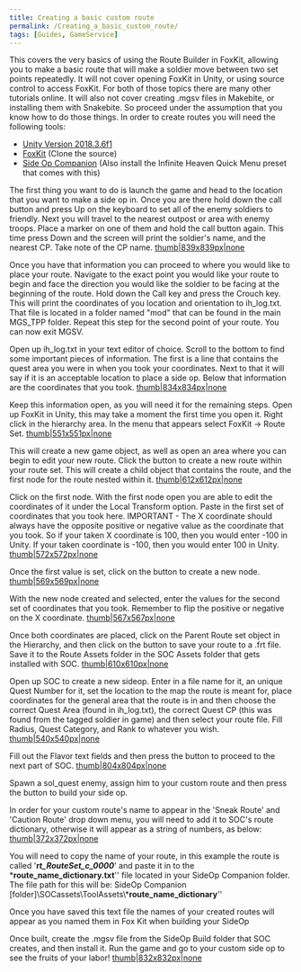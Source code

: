 ```yaml
---
title: Creating a basic custom route
permalink: /Creating_a_basic_custom_route/
tags: [Guides, GameService]
---
```


This covers the very basics of using the Route Builder in FoxKit,
allowing you to make a basic route that will make a soldier move between
two set points repeatedly. It will not cover opening FoxKit in Unity, or
using source control to access FoxKit. For both of those topics there
are many other tutorials online. It will also not cover creating .mgsv
files in Makebite, or installing them with Snakebite. So proceed under
the assumption that you know how to do those things. In order to create
routes you will need the following tools:

  - [Unity
    Version 2018.3.6f1](https://unity3d.com/get-unity/download/archive)
  - [FoxKit](https://github.com/youarebritish/FoxKit) (Clone the source)
  - [Side Op
    Companion](https://www.nexusmods.com/metalgearsolidvtpp/mods/571)
    (Also install the Infinite Heaven Quick Menu preset that comes with
    this)

The first thing you want to do is launch the game and head to the
location that you want to make a side op in. Once you are there hold
down the call button and press Up on the keyboard to set all of the
enemy soldiers to friendly. Next you will travel to the nearest outpost
or area with enemy troops. Place a marker on one of them and hold the
call button again. This time press Down and the screen will print the
soldier's name, and the nearest CP. Take note of the CP name.
[thumb|839x839px|none](/File:20200423202203_1.jpg "wikilink")

Once you have that information you can proceed to where you would like
to place your route. Navigate to the exact point you would like your
route to begin and face the direction you would like the soldier to be
facing at the beginning of the route. Hold down the Call key and press
the Crouch key. This will print the coordinates of you location and
orientation to ih_log.txt. That file is located in a folder named "mod"
that can be found in the main MGS_TPP folder. Repeat this step for the
second point of your route. You can now exit MGSV.

Open up ih_log.txt in your text editor of choice. Scroll to the bottom
to find some important pieces of information. The first is a line that
contains the quest area you were in when you took your coordinates. Next
to that it will say if it is an acceptable location to place a side op.
Below that information are the coordinates that you took.
[thumb|834x834px|none](/File:Notepad.png "wikilink")

Keep this information open, as you will need it for the remaining steps.
Open up FoxKit in Unity, this may take a moment the first time you open
it. Right click in the hierarchy area. In the menu that appears select
FoxKit -\> Route Set.
[thumb|551x551px|none](/File:Unity1.png "wikilink")

This will create a new game object, as well as open an area where you
can begin to edit your new route. Click the button to create a new route
within your route set. This will create a child object that contains the
route, and the first node for the route nested within it.
[thumb|612x612px|none](/File:Unity2.png "wikilink")

Click on the first node. With the first node open you are able to edit
the coordinates of it under the Local Transform option. Paste in the
first set of coordinates that you took here. IMPORTANT - The X
coordinate should always have the opposite positive or negative value as
the coordinate that you took. So if your taken X coordinate is 100, then
you would enter -100 in Unity. If your taken coordinate is -100, then
you would enter 100 in Unity.
[thumb|572x572px|none](/File:Unity3.png "wikilink")

Once the first value is set, click on the button to create a new node.
[thumb|569x569px|none](/File:Unity4.png "wikilink")

With the new node created and selected, enter the values for the second
set of coordinates that you took. Remember to flip the positive or
negative on the X coordinate.
[thumb|567x567px|none](/File:Unity5.png "wikilink")

Once both coordinates are placed, click on the Parent Route set object
in the Hierarchy, and then click on the button to save your route to a
.frt file. Save it to the Route Assets folder in the SOC Assets folder
that gets installed with SOC.
[thumb|610x610px|none](/File:Unity7.png "wikilink")

Open up SOC to create a new sideop. Enter in a file name for it, an
unique Quest Number for it, set the location to the map the route is
meant for, place coordinates for the general area that the route is in
and then choose the correct Quest Area (found in ih_log.txt), the
correct Quest CP (this was found from the tagged soldier in game) and
then select your route file. Fill Radius, Quest Category, and Rank to
whatever you wish. [thumb|540x540px|none](/File:SOC1.png "wikilink")

Fill out the Flavor text fields and then press the button to proceed to
the next part of SOC. [thumb|804x804px|none](/File:SOC2.png "wikilink")

Spawn a sol_quest enemy, assign him to your custom route and then press
the button to build your side op.

In order for your custom route's name to appear in the 'Sneak Route' and
'Caution Route' drop down menu, you will need to add it to SOC's route
dictionary, otherwise it will appear as a string of numbers, as below:
[thumb|372x372px|none](/File:SOC3.png "wikilink")

You will need to copy the name of your route, in this example the route
is called '**r*t_RouteSet_c_0000***' and paste it in to the
***route_name_dictionary.txt**'' file located in your SideOp Companion
folder. The file path for this will be: SideOp Companion
\[folder\]\\SOCassets\\ToolAssets\\***route_name_dictionary**''

Once you have saved this text file the names of your created routes will
appear as you named them in Fox Kit when building your SideOp

Once built, create the .mgsv file from the SideOp Build folder that SOC
creates, and then install it. Run the game and go to your custom side op
to see the fruits of your labor\!
[thumb|832x832px|none](/File:Game.png "wikilink")
